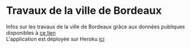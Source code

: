 # Travaux de la ville de Bordeaux

Infos sur les travaux de la ville de Bordeaux grâce aux données publiques disponibles à [ce lien](https://opendata.bordeaux-metropole.fr/explore/dataset/ci_acte_a/information/)     
L'application est déployée sur Heroku [ici](https://travaux-bordeaux.herokuapp.com/)
